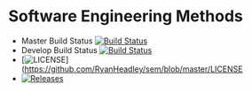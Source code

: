 # Software Engineering Methods


- Master Build Status [![Build Status](https://travis-ci.org/RyanHeadley/TheGroupProject.svg?branch=master)](https://travis-ci.org/RyanHeadley/TheGroupProject)
- Develop Build Status [![Build Status](https://travis-ci.org/RyanHeadley/TheGroupProject.svg?branch=develop)](https://travis-ci.org/RyanHeadley/TheGroupProject)
- [![LICENSE](https://img.shields.io/github/license/RyanHeadley/sem.svg?style=flat-square)](https://github.com/RyanHeadley/sem/blob/master/LICENSE
- [![Releases](https://img.shields.io/github/release/RyanHeadley/sem/all.svg?style=flat-square)](https://github.com/RyanHeadley/sem/releases)